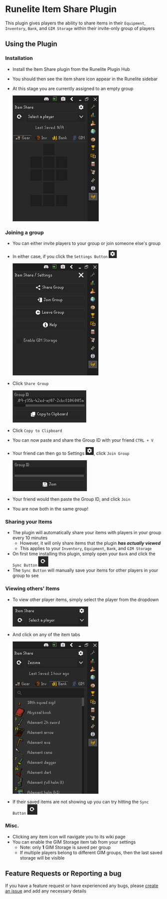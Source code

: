 # Runelite Item Share Plugin

This plugin gives players the ability to share items in their `Equipment`, `Inventory`, `Bank`, and `GIM Storage` within their invite-only group of players

## Using the Plugin

### Installation
* Install the Item Share plugin from the Runelite Plugin Hub
* You should then see the item share icon appear in the Runelite sidebar
* At this stage you are currently assigned to an empty group

  ![image info](./src/main/resources/screenshots/install.png)

### Joining a group
* You can either invite players to your group or join someone else's group
* In either case, if you click the `Settings Button` ![image info](./src/main/resources/screenshots/settings-icon.png)

  ![image info](./src/main/resources/screenshots/settings.png)
* Click `Share Group`

  ![image info](./src/main/resources/screenshots/share-group.png)
* Click `Copy to Clipboard`
* You can now paste and share the Group ID with your friend `CTRL + V`
* Your friend can then go to Settings ![image info](./src/main/resources/screenshots/settings-icon.png), click `Join Group`

  ![image info](./src/main/resources/screenshots/join-group.png)
* Your friend would then paste the Group ID, and click `Join`
* You are now both in the same group!

### Sharing your Items
* The plugin will automatically share your items with players in your group every 10 minutes
    * However, it will only share items that the plugin _**has actually viewed**_
    * This applies to your `Inventory`, `Equipment`, `Bank`, and `GIM Storage`
* On first time installing this plugin, simply open your `Bank` and click the `Sync Button` ![image info](./src/main/resources/screenshots/sync-icon.png)
* The `Sync Button` will manually save your items for other players in your group to see

### Viewing others' Items
* To view other player items, simply select the player from the dropdown

  ![image info](./src/main/resources/screenshots/player-dropdown.png)
* And click on any of the item tabs

  ![image info](./src/main/resources/screenshots/view-items.png)

* If their saved items are not showing up you can try hitting the `Sync Button` ![image info](./src/main/resources/screenshots/sync-icon.png)

### Misc.
* Clicking any item icon will navigate you to its wiki page
* You can enable the GIM Storage item tab from your settings
    * Note: only **1** GIM Storage is saved per group
    * If multiple players belong to different GIM groups, then the last saved storage will be visible

## Feature Requests or Reporting a bug

If you have a feature request or have experienced any bugs, please [create an issue](https://github.com/vyxyl/item-share/issues/new) and add any necessary details